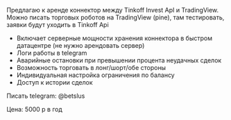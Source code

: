 Предлагаю к аренде коннектор между Tinkoff Invest ApI и TradingView.
Можно писать торговых роботов на TradingView (pine), там тестировать, заявки будут уходить в Tinkoff Api
- Включает серверные мощности хранения коннектора в быстром датацентре (не нужно арендовать сервер)
- Логи работы в telegram
- Аварийные остановки при превышении процента неудачных сделок
- Возможность торговать в лонг/шорт/обе стороны
- Индивидуальная настройка ограничения по балансу
- Доступ к истории сделок

Писать telegram: @betslus

Цена: 5000 р в год

